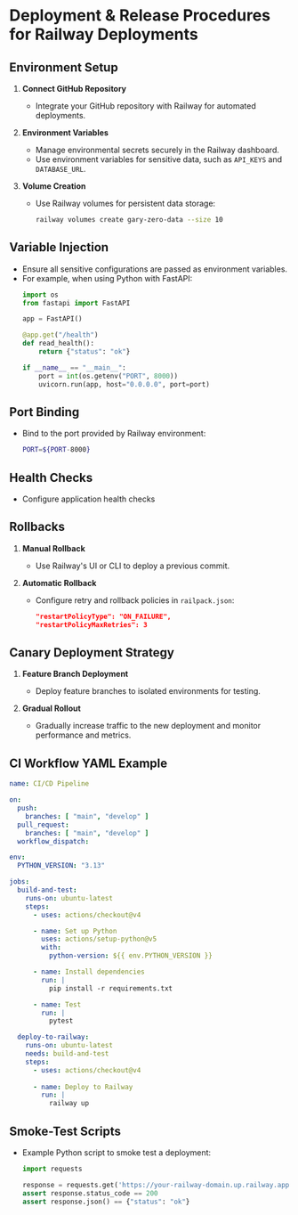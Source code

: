 # Deployment & Release Procedures for Railway Deployments

## Environment Setup

1. **Connect GitHub Repository**
   - Integrate your GitHub repository with Railway for automated deployments.

2. **Environment Variables**
   - Manage environmental secrets securely in the Railway dashboard.
   - Use environment variables for sensitive data, such as `API_KEYS` and `DATABASE_URL`.

3. **Volume Creation**
   - Use Railway volumes for persistent data storage:
     ```bash
     railway volumes create gary-zero-data --size 10
     ```

## Variable Injection

- Ensure all sensitive configurations are passed as environment variables.
- For example, when using Python with FastAPI:
  ```python
  import os
  from fastapi import FastAPI

  app = FastAPI()
  
  @app.get("/health")
  def read_health():
      return {"status": "ok"}

  if __name__ == "__main__":
      port = int(os.getenv("PORT", 8000))
      uvicorn.run(app, host="0.0.0.0", port=port)
  ```

## Port Binding

- Bind to the port provided by Railway environment:
  ```bash
  PORT=${PORT-8000}
  ```

## Health Checks

- Configure application health checks 

## Rollbacks

1. **Manual Rollback**
   - Use Railway's UI or CLI to deploy a previous commit.

2. **Automatic Rollback**
   - Configure retry and rollback policies in `railpack.json`:
     ```json
     "restartPolicyType": "ON_FAILURE",
     "restartPolicyMaxRetries": 3
     ```

## Canary Deployment Strategy

1. **Feature Branch Deployment**
   - Deploy feature branches to isolated environments for testing.
  
2. **Gradual Rollout**
   - Gradually increase traffic to the new deployment and monitor performance and metrics.

## CI Workflow YAML Example

```yaml
name: CI/CD Pipeline

on:
  push:
    branches: [ "main", "develop" ]
  pull_request:
    branches: [ "main", "develop" ]
  workflow_dispatch:

env:
  PYTHON_VERSION: "3.13"

jobs:
  build-and-test:
    runs-on: ubuntu-latest
    steps:
      - uses: actions/checkout@v4

      - name: Set up Python
        uses: actions/setup-python@v5
        with:
          python-version: ${{ env.PYTHON_VERSION }}

      - name: Install dependencies
        run: |
          pip install -r requirements.txt

      - name: Test
        run: |
          pytest

  deploy-to-railway:
    runs-on: ubuntu-latest
    needs: build-and-test
    steps:
      - uses: actions/checkout@v4
      
      - name: Deploy to Railway
        run: |
          railway up
```

## Smoke-Test Scripts

- Example Python script to smoke test a deployment:
  ```python
  import requests

  response = requests.get('https://your-railway-domain.up.railway.app/health')
  assert response.status_code == 200
  assert response.json() == {"status": "ok"}
  ```
